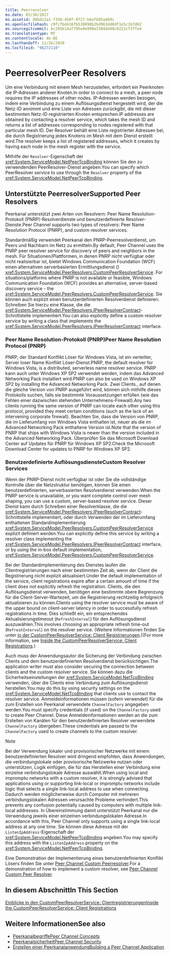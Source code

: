 ```yaml
---
title: Peerresolver
ms.date: 03/30/2017
ms.assetid: d86d12a1-7358-450f-9727-b6afb95adb9c
ms.openlocfilehash: c9fcfbd416fb530898b2bd963dd0df1e5c1bfd62
ms.sourcegitcommit: bc293b14af795e0e999e3304dd40c0222cf2ffe4
ms.translationtype: MT
ms.contentlocale: de-DE
ms.lasthandoff: 11/26/2020
ms.locfileid: "96272110"
---
```

# <a name="peer-resolvers"></a><span data-ttu-id="072d1-102">Peerresolver</span><span class="sxs-lookup"><span data-stu-id="072d1-102">Peer Resolvers</span></span>

<span data-ttu-id="072d1-103">Um eine Verbindung mit einem Mesh herzustellen, erfordert ein Peerknoten die IP-Adressen anderer Knoten.</span><span class="sxs-lookup"><span data-stu-id="072d1-103">In order to connect to a mesh, a peer node requires the IP addresses of other nodes.</span></span> <span data-ttu-id="072d1-104">IP-Adressen werden bezogen, indem eine Verbindung zu einem Auflösungsdienst hergestellt wird, der die Netz-ID annimmt und eine Liste von Adressen zurückgibt, die mit dieser bestimmten Netz-ID registrierten Knoten entsprechen.</span><span class="sxs-lookup"><span data-stu-id="072d1-104">IP addresses are obtained by contacting a resolver service, which takes the mesh ID and returns a list of addresses corresponding to nodes registered with that particular mesh ID.</span></span> <span data-ttu-id="072d1-105">Der Resolver behält eine Liste registrierter Adressen bei, die durch Registrierung jedes Knotens im Mesh mit dem Dienst erstellt wird.</span><span class="sxs-lookup"><span data-stu-id="072d1-105">The resolver keeps a list of registered addresses, which it creates by having each node in the mesh register with the service.</span></span>  
  
 <span data-ttu-id="072d1-106">Mithilfe der `Resolver`-Eigenschaft der <xref:System.ServiceModel.NetPeerTcpBinding> können Sie den zu verwendenden PeerResolver-Dienst angeben.</span><span class="sxs-lookup"><span data-stu-id="072d1-106">You can specify which PeerResolver service to use through the `Resolver` property of the <xref:System.ServiceModel.NetPeerTcpBinding>.</span></span>  
  
## <a name="supported-peer-resolvers"></a><span data-ttu-id="072d1-107">Unterstützte Peerresolver</span><span class="sxs-lookup"><span data-stu-id="072d1-107">Supported Peer Resolvers</span></span>  

 <span data-ttu-id="072d1-108">Peerkanal unterstützt zwei Arten von Resolvern: Peer Name Resolution-Protokoll (PNRP)-Resolverdienste und benutzerdefinierte Resolver-Dienste.</span><span class="sxs-lookup"><span data-stu-id="072d1-108">Peer Channel supports two types of resolvers: Peer Name Resolution Protocol (PNRP), and custom resolver services.</span></span>  
  
 <span data-ttu-id="072d1-109">Standardmäßig verwendet Peerkanal den PNRP-Peerresolverdienst, um Peers und Nachbarn im Netz zu ermitteln.</span><span class="sxs-lookup"><span data-stu-id="072d1-109">By default, Peer Channel uses the PNRP peer resolver service for discovery of peers and neighbors in the mesh.</span></span> <span data-ttu-id="072d1-110">Für Situationen/Plattformen, in denen PNRP nicht verfügbar oder nicht realisierbar ist, bietet Windows Communication Foundation (WCF) einen alternativen serverbasierten Ermittlungsdienst () <xref:System.ServiceModel.PeerResolvers.CustomPeerResolverService> .</span><span class="sxs-lookup"><span data-stu-id="072d1-110">For situations/platforms where PNRP is not available or feasible, Windows Communication Foundation (WCF) provides an alternative, server-based discovery service - the <xref:System.ServiceModel.PeerResolvers.CustomPeerResolverService>.</span></span> <span data-ttu-id="072d1-111">Sie können auch explizit einen benutzerdefinierten Resolverdienst definieren. Schreiben Sie hierzu eine Klasse, die die <xref:System.ServiceModel.PeerResolvers.IPeerResolverContract>-Schnittstelle implementiert.</span><span class="sxs-lookup"><span data-stu-id="072d1-111">You can also explicitly define a custom resolver service by writing a class that implements the <xref:System.ServiceModel.PeerResolvers.IPeerResolverContract> interface.</span></span>  
  
### <a name="peer-name-resolution-protocol-pnrp"></a><span data-ttu-id="072d1-112">Peer Name Resolution-Protokoll (PNRP)</span><span class="sxs-lookup"><span data-stu-id="072d1-112">Peer Name Resolution Protocol (PNRP)</span></span>  

 <span data-ttu-id="072d1-113">PNRP, der Standard Konflikt Löser für Windows Vista, ist ein verteilter, Server loser Name Konflikt Löser-Dienst.</span><span class="sxs-lookup"><span data-stu-id="072d1-113">PNRP, the default resolver for Windows Vista, is a distributed, serverless name resolver service.</span></span> <span data-ttu-id="072d1-114">PNRP kann auch unter Windows XP SP2 verwendet werden, indem das Advanced Networking Pack installiert wird.</span><span class="sxs-lookup"><span data-stu-id="072d1-114">PNRP can also be used on Windows XP SP2 by installing the Advanced Networking Pack.</span></span> <span data-ttu-id="072d1-115">Zwei Clients., auf denen die gleiche Version von PNRP ausgeführt wird, können sich mithilfe dieses Protokolls suchen, falls sie bestimmte Voraussetzungen erfüllen (wie das Fehlen einer dazwischen stehenden Unternehmens-Firewall).</span><span class="sxs-lookup"><span data-stu-id="072d1-115">Any two clients running the same version of PNRP can locate each other using this protocol, provided they meet certain conditions (such as the lack of an intervening corporate firewall).</span></span> <span data-ttu-id="072d1-116">Beachten Sie, dass die Version von PNRP, die im Lieferumfang von Windows Vista enthalten ist, neuer als die im Advanced Networking Pack enthaltene Version ist.</span><span class="sxs-lookup"><span data-stu-id="072d1-116">Note that the version of PNRP that ships with Windows Vista is newer than the version included in the Advanced Networking Pack.</span></span> <span data-ttu-id="072d1-117">Überprüfen Sie das Microsoft Download Center auf Updates für PNRP für Windows XP SP2.</span><span class="sxs-lookup"><span data-stu-id="072d1-117">Check the Microsoft Download Center for updates to PNRP for Windows XP SP2.</span></span>  
  
### <a name="custom-resolver-services"></a><span data-ttu-id="072d1-118">Benutzerdefinierte Auflösungsdienste</span><span class="sxs-lookup"><span data-stu-id="072d1-118">Custom Resolver Services</span></span>  

 <span data-ttu-id="072d1-119">Wenn der PNRP-Dienst nicht verfügbar ist oder Sie die vollständige Kontrolle über die Netzstruktur benötigen, können Sie einen benutzerdefinierten, serverbasierten Resolverdienst verwenden.</span><span class="sxs-lookup"><span data-stu-id="072d1-119">When the PNRP service is unavailable, or you want complete control over mesh shaping, you can use a custom, server-based resolver service.</span></span> <span data-ttu-id="072d1-120">Dieser Dienst kann durch Schreiben einer Resolverklasse, die die <xref:System.ServiceModel.PeerResolvers.IPeerResolverContract>-Schnittstelle implementiert, oder durch Verwenden der im Lieferumfang enthaltenen Standardimplementierung <xref:System.ServiceModel.PeerResolvers.CustomPeerResolverService> explizit definiert werden.</span><span class="sxs-lookup"><span data-stu-id="072d1-120">You can explicitly define this service by writing a resolver class implementing the <xref:System.ServiceModel.PeerResolvers.IPeerResolverContract> interface, or by using the in-box default implementation, <xref:System.ServiceModel.PeerResolvers.CustomPeerResolverService>.</span></span>  
  
 <span data-ttu-id="072d1-121">Bei der Standardimplementierung des Dienstes laufen die Clientregistrierungen nach einer bestimmten Zeit ab, wenn der Client die Registrierung nicht explizit aktualisiert.</span><span class="sxs-lookup"><span data-stu-id="072d1-121">Under the default implementation of the service, client registrations expire after a certain amount of time if the client does not explicitly refresh the registration.</span></span> <span data-ttu-id="072d1-122">Clients, die den Auflösungsdienst verwenden, benötigen eine bestimmte obere Begrenzung für die Client-Server-Wartezeit, um die Registrierung rechtzeitig erfolgreich aktualisieren zu können.</span><span class="sxs-lookup"><span data-stu-id="072d1-122">Clients using the resolver service must be aware of the upper bound on client-server latency in order to successfully refresh registrations in time.</span></span> <span data-ttu-id="072d1-123">Dies schließt ein, ein entsprechendes Aktualisierungstimeout (`RefreshInterval`) für den Auflösungsdienst auszuwählen.</span><span class="sxs-lookup"><span data-stu-id="072d1-123">This involves choosing an appropriate refresh time-out (`RefreshInterval`) on the resolver service.</span></span> <span data-ttu-id="072d1-124">(Weitere Informationen finden Sie unter [in der CustomPeerResolverService: Client Registrierungen](inside-the-custompeerresolverservice-client-registrations.md).)</span><span class="sxs-lookup"><span data-stu-id="072d1-124">(For more information, see [Inside the CustomPeerResolverService: Client Registrations](inside-the-custompeerresolverservice-client-registrations.md).)</span></span>  
  
 <span data-ttu-id="072d1-125">Auch muss der Anwendungsautor die Sicherung der Verbindung zwischen Clients und dem benutzerdefinierten Resolverdienst berücksichtigen.</span><span class="sxs-lookup"><span data-stu-id="072d1-125">The application writer must also consider securing the connection between clients and the custom resolver service.</span></span> <span data-ttu-id="072d1-126">Sie können dazu die Sicherheitseinstellungen der <xref:System.ServiceModel.NetTcpBinding> verwenden, über die Clients eine Verbindung zum Auflösungsdienst herstellen.</span><span class="sxs-lookup"><span data-stu-id="072d1-126">You may do this by using security settings on the <xref:System.ServiceModel.NetTcpBinding> that clients use to contact the resolver service.</span></span> <span data-ttu-id="072d1-127">Anmeldeinformationen müssen (sofern verwendet) für die zum Erstellen von Peerkanal verwendete `ChannelFactory` angegeben werden.</span><span class="sxs-lookup"><span data-stu-id="072d1-127">You must specify credentials (if used) on the `ChannelFactory` used to create Peer Channel.</span></span> <span data-ttu-id="072d1-128">Diese Anmeldeinformationen werden an die zum Erstellen von Kanälen für den benutzerdefinierten Resolver verwendete `ChannelFactory` übergeben.</span><span class="sxs-lookup"><span data-stu-id="072d1-128">These credentials are passed to the `ChannelFactory` used to create channels to the custom resolver.</span></span>  
  
> [!NOTE]
> <span data-ttu-id="072d1-129">Bei der Verwendung lokaler und provisorischer Netzwerke mit einem benutzerdefinierten Resolver wird dringend empfohlen, dass Anwendungen, die verbindungslokale oder provisorische Netzwerke nutzen oder unterstützen, Logik einfügen, die für das Herstellen einer Verbindung eine einzelne verbindungslokale Adresse auswählt.</span><span class="sxs-lookup"><span data-stu-id="072d1-129">When using local and impromptu networks with a custom resolver, it is strongly advised that applications using or supporting link-local or impromptu networks include logic that selects a single link-local address to use when connecting.</span></span> <span data-ttu-id="072d1-130">Dadurch werden möglicherweise durch Computer mit mehreren verbindungslokalen Adressen verursachte Probleme verhindert.</span><span class="sxs-lookup"><span data-stu-id="072d1-130">This prevents any confusion potentially caused by computers with multiple link-local addresses.</span></span> <span data-ttu-id="072d1-131">In Übereinstimmung damit unterstützt Peerkanal nur die Verwendung jeweils einer einzelnen verbindungslokalen Adresse.</span><span class="sxs-lookup"><span data-stu-id="072d1-131">In accordance with this, Peer Channel only supports using a single link-local address at any one time.</span></span> <span data-ttu-id="072d1-132">Sie können diese Adresse mit der `ListenIpAddress`-Eigenschaft der <xref:System.ServiceModel.NetPeerTcpBinding> angeben.</span><span class="sxs-lookup"><span data-stu-id="072d1-132">You may specify this address with the `ListenIpAddress` property on the <xref:System.ServiceModel.NetPeerTcpBinding>.</span></span>  
  
 <span data-ttu-id="072d1-133">Eine Demonstration der Implementierung eines benutzerdefinierten Konflikt Lösers finden Sie unter [Peer Channel Custom Peerresolver](/previous-versions/dotnet/netframework-3.5/ms751466(v=vs.90)).</span><span class="sxs-lookup"><span data-stu-id="072d1-133">For a demonstration of how to implement a custom resolver, see [Peer Channel Custom Peer Resolver](/previous-versions/dotnet/netframework-3.5/ms751466(v=vs.90)).</span></span>  
  
## <a name="in-this-section"></a><span data-ttu-id="072d1-134">In diesem Abschnitt</span><span class="sxs-lookup"><span data-stu-id="072d1-134">In This Section</span></span>  

 [<span data-ttu-id="072d1-135">Einblicke in den CustomPeerResolverService: Clientregistrierungen</span><span class="sxs-lookup"><span data-stu-id="072d1-135">Inside the CustomPeerResolverService: Client Registrations</span></span>](inside-the-custompeerresolverservice-client-registrations.md)  
  
## <a name="see-also"></a><span data-ttu-id="072d1-136">Weitere Informationen</span><span class="sxs-lookup"><span data-stu-id="072d1-136">See also</span></span>

- [<span data-ttu-id="072d1-137">Peerkanalbegriffe</span><span class="sxs-lookup"><span data-stu-id="072d1-137">Peer Channel Concepts</span></span>](peer-channel-concepts.md)
- [<span data-ttu-id="072d1-138">Peerkanalsicherheit</span><span class="sxs-lookup"><span data-stu-id="072d1-138">Peer Channel Security</span></span>](peer-channel-security.md)
- [<span data-ttu-id="072d1-139">Erstellen einer Peerkanalanwendung</span><span class="sxs-lookup"><span data-stu-id="072d1-139">Building a Peer Channel Application</span></span>](building-a-peer-channel-application.md)
